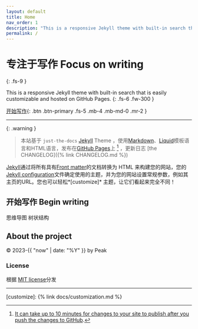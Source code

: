 ```yaml
---
layout: default
title: Home
nav_order: 1
description: "This is a responsive Jekyll theme with built-in search that is easily customizable and hosted on GitHub Pages."
permalink: /
---
```


# 专注于写作 Focus on writing 
{: .fs-9 }

This is a responsive Jekyll theme with built-in search that is easily customizable and hosted on GitHub Pages.
{: .fs-6 .fw-300 }

[开始写作](#开始写作-begin-writing){: .btn .btn-primary .fs-5 .mb-4 .mb-md-0 .mr-2 }

---

{: .warning }
> 本站基于 `just-the-docs` [Jekyll] Theme ，使用[Markdown]、[Liquid]模板语言和HTML语言，发布在[GitHub Pages]上 [^1] ，更新日志 [the CHANGELOG]({% link CHANGELOG.md %}) 

[Jekyll]通过将所有具有[Front matter]的文档转换为 HTML 来构建您的网站，您的[Jekyll configuration]文件确定使用的主题，并为您的网站设置常规参数，例如其主页的URL。您也可以轻松*[customize]* 主题，让它们看起来完全不同！

## 开始写作 Begin writing

思维导图
树状结构

## About the project

 &copy; 2023-{{ "now" | date: "%Y" }} by Peak

### License

根据 [MIT license](https://github.com/just-the-docs/just-the-docs/tree/main/LICENSE.txt)分发

----

[^1]: [It can take up to 10 minutes for changes to your site to publish after you push the changes to GitHub](https://docs.github.com/en/pages/setting-up-a-github-pages-site-with-jekyll/creating-a-github-pages-site-with-jekyll#creating-your-site).

[Jekyll]: https://jekyllrb.com
[Markdown]: https://daringfireball.net/projects/markdown/
[Liquid]: https://github.com/Shopify/liquid/wiki
[Front matter]: https://jekyllrb.com/docs/front-matter/
[Jekyll configuration]: https://jekyllrb.com/docs/configuration/
[GitHub Pages]: https://pages.github.com/
[customize]: {% link docs/customization.md %}

